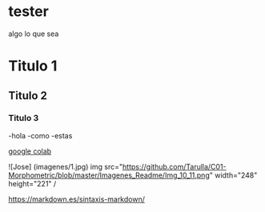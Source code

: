 # tester
algo 
lo que sea 

# Titulo 1 
## Titulo 2
### Titulo 3

-hola
-como
-estas

[google colab](https://colab.research.google.com/notebooks/intro.ipynb#recent=true)

![Jose] (imagenes/1.jpg)
img src="https://github.com/Tarulla/C01-Morphometric/blob/master/Imagenes_Readme/Img_10_11.png" width="248" height="221" /


https://markdown.es/sintaxis-markdown/
